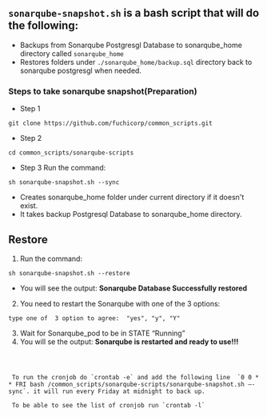 ## `sonarqube-snapshot.sh` is a bash script that will do the following:

* Backups from Sonarqube Postgresgl Database to sonarqube_home directory called `sonarqube_home` 
* Restores folders under `./sonarqube_home/backup.sql` directory back to sonarqube postgresgl when needed.


### Steps to take sonarqube snapshot(Preparation)

* Step 1
``` 
git clone https://github.com/fuchicorp/common_scripts.git
```
* Step 2
```
cd common_scripts/sonarqube-scripts 
```
* Step 3
Run the command: 
```
sh sonarqube-snapshot.sh --sync
```
- Creates sonarqube_home folder under current directory if it doesn't exist.
- It takes backup Postgresql Database  to sonarqube_home directory. 


## Restore
1. Run the command:

```
sh sonarqube-snapshot.sh --restore
```
- You will see the output: **Sonarqube Database Successfully restored**

2. You need to restart the Sonarqube with one of the 3 options:
```
type one of  3 option to agree:  "yes", "y", "Y" 
```
3. Wait for Sonarqube_pod to be in STATE “Running” 
4. You will se the output: **Sonarqube is restarted and ready to use!!!**


```



 To run the cronjob do `crontab -e` and add the following line  `0 0 * * FRI bash /common_scripts/sonarqube-scripts/sonarqube-snapshot.sh —-sync`. it will run every Friday at midnight to back up. 

 To be able to see the list of cronjob run `crontab -l`

